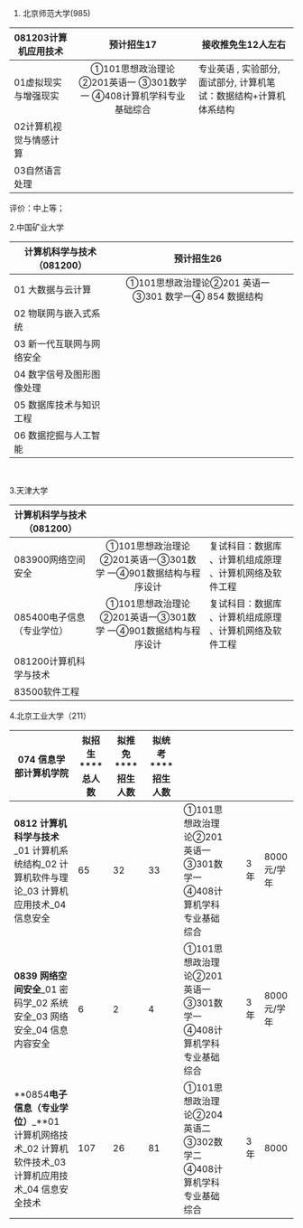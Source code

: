   



1. 北京师范大学(985)

| 081203计算机应用技术   |                          预计招生17                          | 接收推免生12人左右                                           |
| ---------------------- | :----------------------------------------------------------: | ------------------------------------------------------------ |
| 01虚拟现实与增强现实   | ①101思想政治理论 ②201英语一 ③301数学一 ④408计算机学科专业基础综合 | 专业英语 , 实验部分, 面试部分, 计算机笔试：数据结构+计算机体系结构 |
| 02计算机视觉与情感计算 |                                                              |                                                              |
| 03自然语言处理         |                                                              |                                                              |

评价：中上等；





2.中国矿业大学

| 计算机科学与技术（081200） |                      预计招生26                      |      |
| -------------------------- | :--------------------------------------------------: | ---- |
| 01 大数据与云计算          | ①101思想政治理论②201 英语一③301 数学一④ 854 数据结构 |      |
| 02 物联网与嵌入式系统      |                                                      |      |
| 03 新一代互联网与网络安全  |                                                      |      |
| 04 数字信号及图形图像处理  |                                                      |      |
| 05 数据库技术与知识工程    |                                                      |      |
| 06 数据挖掘与人工智能      |                                                      |      |

​    

3.天津大学

| 计算机科学与技术（081200）  |                                                             |                                                           |
| --------------------------- | :---------------------------------------------------------: | --------------------------------------------------------- |
| 083900网络空间安全          | ①101思想政治理论②201英语一③301数学 一④901数据结构与程序设计 | 复试科目：数据库 、计算机组成原理 、计算机网络及软 件工程 |
| 085400电子信息 （专业学位） | ①101思想政治理论②201英语一③301数学 一④901数据结构与程序设计 | 复试科目：数据库 、计算机组成原理 、计算机网络及软 件工程 |
| 081200计算机科 学与技术     |                                                             |                                                           |
| 83500软件工程               |                                                             |                                                           |

4.北京工业大学（211）

| **074** **信息学部计算机学院**                               | **拟招生****总人数** | **拟推免****招生人数** | **拟统考****招生人数** |                                                              |      |      |             |
| ------------------------------------------------------------ | -------------------- | ---------------------- | ---------------------- | ------------------------------------------------------------ | ---- | ---- | ----------- |
| **0812** **计算机科学与技术**_01  计算机系统结构_02  计算机软件与理论_03  计算机应用技术_04  信息安全 | 65                   | 32                     | 33                     | ①101思想政治理论②201英语一③301数学一④408计算机学科专业基础综合 |      | 3年  | 8000元/学年 |
| **0839** **网络空间安全**_01  密码学_02  系统安全_03  网络安全_04  信息内容安全 | 6                    | 2                      | 4                      | ①101思想政治理论②201英语一③301数学一④408计算机学科专业基础综合 |      | 3年  | 8000元/学年 |
| **0854****电子信息（专业学位）****_**01 计算机网络技术_02 计算机软件技术_03 计算机应用技术_04 信息安全技术 | 107                  | 26                     | 81                     | ①101思想政治理论②204英语二③302数学二④408计算机学科专业基础综合 |      | 3年  | 8000        |



